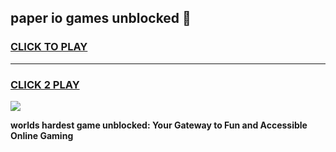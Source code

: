 
## paper io games unblocked 👋
<h3>
<a href="https://premium.freeplayer.one?title=paper_io_games_unblocked&ref=13F">CLICK TO PLAY</a></h3>
<hr>

<h3>
<a href="https://premium.freeplayer.one?title=paper_io_games_unblocked&ref=13F">CLICK 2 PLAY</a>
  
</h3>

<a href="https://premium.freeplayer.one?title=paper_io_games_unblocked&ref=12F/"><img src="https://clearcache.store/games.png"></a>


**worlds hardest game unblocked: Your Gateway to Fun and Accessible Online Gaming**
